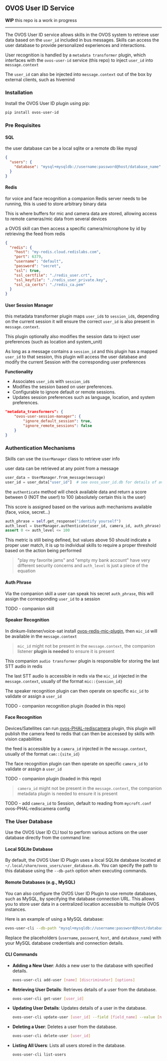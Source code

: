## OVOS User ID Service

**WIP** this repo is a work in progress
_________________

The OVOS User ID service allows skills in the OVOS system to retrieve user data based on the `user_id` included in bus messages.
Skills can access the user database to provide personalized experiences and interactions.

User recognition is handled by a `metadata transformer` plugin, which interfaces with the `ovos-user-id` service (this repo) to inject `user_id` into `message.context`

The `user_id` can also be injected into `message.context` out of the box by external clients, such as hivemind

### Installation

Install the OVOS User ID plugin using pip:

```bash
pip install ovos-user-id
```

### Pre Requisites

#### SQL

the user database can be a local sqlite or a remote db like mysql

```json
{
  "users": {
    "database": "mysql+mysqldb://username:password@host/database_name"
  }
}
```

#### Redis

for voice and face recognition a companion Redis server needs to be running, this is used to store arbitrary binary data

This is where buffers for mic and camera data are stored, allowing access to remote cameras/mic data from several devices

a OVOS skill can then access a specific camera/microphone by id by retrieving the feed from redis

```json
{
  "redis": {
    "host": "my-redis.cloud.redislabs.com",
    "port": 6379,
    "username": "default",
    "password": "secret",
    "ssl": true,
    "ssl_certfile": "./redis_user.crt",
    "ssl_keyfile": "./redis_user_private.key",
    "ssl_ca_certs": "./redis_ca.pem"
  }
}
```

#### User Session Manager

this metadata transformer plugin maps `user_id`s to `session_id`s, depending on the current session it will ensure the correct `user_id` is also present in `message.context`.

This plugin optionally also modifies the session data to inject user preferences (such as location and system_unit)

As long as a message contains a `session_id` and this plugin has a mapped `user_id` to that session, 
this plugin will access the user database and modify the current Session with the corresponding user preferences

**Functionality**
  - Associates `user_id`s with `session_id`s
  - Modifies the session based on user preferences.
  - Configurable to ignore default or remote sessions.
  - Updates session preferences such as language, location, and system preferences.

```json
"metadata_transformers": {
    "ovos-user-session-manager": {
        "ignore_default_session": true,
        "ignore_remote_sessions": false
    }
}
```

### Authentication Mechanisms

Skills can use the `UserManager` class to retrieve user info

user data can be retrieved at any point from a message

```python
user_data = UserManager.from_message(message)
user_id = user_data["user_id"]  # see ovos_user_id.db for details of available keys
```

the `authenticate` method will check available data and return a score between 0 (NOT the user!) to 100 (absolutely certain this is the user)

This score is assigned based on the various auth mechanisms available (face, voice, secret...)

```python
auth_phrase = self.get_response("identify yourself")
auth_level = UserManager.authenticate(user_id, camera_id, auth_phrase)
assert 0 <= auth_level <= 100
```

This metric is still being defined, but values above 50 should indicate a proper user match, it is up to individual skills to require a proper threshold based on the action being performed

> "play my favorite jams" and "empty my bank account" have very different security concerns and `auth_level` is just a piece of the equation

#### Auth Phrase

Via the companion skill a user can speak his secret `auth_phrase`, this will assign the corresponding `user_id` to a session

TODO - companion skill

#### Speaker Recognition

In dinkum-listener/voice-sat install [ovos-redis-mic-plugin](https://github.com/JarbasHiveMind/ovos-redis-mic-plugin), then `mic_id` will be available in the `message.context`

> `mic_id` might not be present in the `message.context`, the companion listener **plugin is needed** to ensure it is present

This companion `audio transformer` plugin is responsible for storing the last STT audio in redis

The last STT audio is accessible in redis via the `mic_id` injected in the `message.context`, usually of the format `mic::{session_id}`

The speaker recognition plugin can then operate on specific `mic_id` to validate or assign a `user_id`

TODO - companion recognition plugin (loaded in this repo)

#### Face Recognition

Devices/Satellites can run [ovos-PHAL-rediscamera](https://github.com/OpenVoiceOS/ovos-PHAL-rediscamera) plugin, this plugin will publish the camera feed to redis that can then be accessed by skills with vision capabilities

the feed is accessible by a `camera_id` injected in the `message.context`, usually of the format `cam::{site_id}`

The face recognition plugin can then operate on specific `camera_id` to validate or assign a `user_id`

TODO - companion plugin (loaded in this repo)

> `camera_id` might not be present in the `message.context`, the companion metadata plugin is needed to ensure it is present

TODO - add `camera_id` to Session, default to reading from `mycroft.conf` ovos-PHAL-rediscamera config


### The User Database

Use the OVOS User ID CLI tool to perform various actions on the user database directly from the command line:

#### Local SQLite Database

By default, the OVOS User ID Plugin uses a local SQLite database located at `~/.local/share/ovos_users/user_database.db`. You can specify the path to this database using the `--db-path` option when executing commands.

#### Remote Databases (e.g., MySQL)

You can also configure the OVOS User ID Plugin to use remote databases, such as MySQL, by specifying the database connection URL. This allows you to store user data in a centralized location accessible to multiple OVOS instances.

Here is an example of using a MySQL database:

```bash
ovos-user-cli --db-path "mysql+mysqldb://username:password@host/database_name"
```

Replace the placeholders (`username`, `password`, `host`, and `database_name`) with your MySQL database credentials and connection details.

#### CLI Commands
- **Adding a New User**: Adds a new user to the database with specified details.

  ```bash
  ovos-user-cli add-user [name] [discriminator] [options]
  ```

- **Retrieving User Details**: Retrieves details of a user from the database.

  ```bash
  ovos-user-cli get-user [user_id]
  ```

- **Updating User Details**: Updates details of a user in the database.

  ```bash
  ovos-user-cli update-user [user_id] --field [field_name] --value [new_value]
  ```

- **Deleting a User**: Deletes a user from the database.

  ```bash
  ovos-user-cli delete-user [user_id]
  ```

- **Listing All Users**: Lists all users stored in the database.

  ```bash
  ovos-user-cli list-users
  ```
